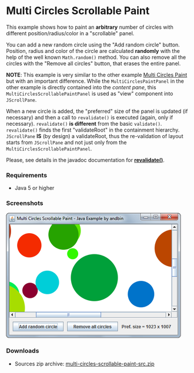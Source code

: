 # Multi Circles Scrollable Paint

This example shows how to paint an **arbitrary** number of circles with different
position/radius/color in a "scrollable" panel.

You can add a new random circle using the "Add random circle" button. Position,
radius and color of the circle are calculated **randomly** with the help of the
well known `Math.random()` method. You can also remove all the circles with the
"Remove all circles" button, that erases the entire panel.

**NOTE**: This example is very similar to the other example
[Multi Circles Paint](../multi-circles-paint) but with an important difference.
While the `MultiCirclesPaintPanel` in the other example is directly contained
into the *content pane*, this `MultiCirclesScrollablePaintPanel` is used as
"view" component into `JScrollPane`.

When a new circle is added, the "preferred" size of the panel is updated (if
necessary) and then a call to `revalidate()` is executed (again, only if
necessary). `revalidate()` **is different** from the basic `validate()`.
`revalidate()` finds the first "validateRoot" in the containment hierarchy.
`JScrollPane` **IS** (by design) a validateRoot, thus the re-validation of
layout starts from `JScrollPane` and not just only from the
`MultiCirclesScrollablePaintPanel`.

Please, see details in the javadoc documentation for
[**revalidate()**](https://docs.oracle.com/javase/8/docs/api/javax/swing/JComponent.html#revalidate--).

### Requirements

* Java 5 or higher

### Screenshots

![Screenshot 1](screenshot-01.png "Screenshot 1")

### Downloads

* Sources zip archive: [multi-circles-scrollable-paint-src.zip](dist/multi-circles-scrollable-paint-src.zip?raw=true)

